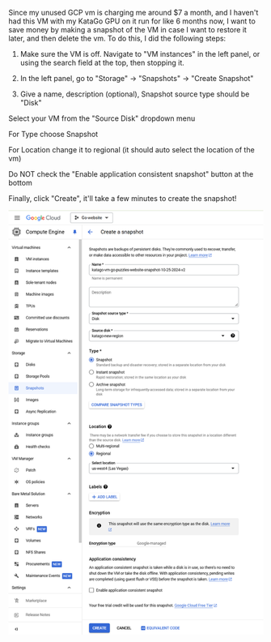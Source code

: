 Since my unused GCP vm is charging me around $7 a month, and I haven't had this VM with my KataGo GPU on it run for like 6 months now, I want to save money by making a snapshot of the VM in case I want to restore it later, and then delete the vm.  To do this, I did the following steps:

1. Make sure the VM is off.  Navigate to "VM instances" in the left panel, or using the search field at the top, then stopping it.  

2. In the left panel, go to "Storage" -> "Snapshots" -> "Create Snapshot"

3. Give a name, description (optional), Snapshot source type should be "Disk"

Select your VM from the "Source Disk" dropdown menu

For Type choose Snapshot

For Location change it to regional (it should auto select the location of the vm)

Do NOT check the "Enable application consistent snapshot" button at the bottom

Finally, click "Create", it'll take a few minutes to create the snapshot!

![snapshot](gcp-snapshot.png)